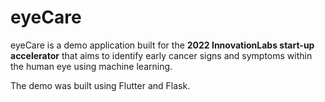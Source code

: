 # eyeCare

eyeCare is a demo application built for the **2022 InnovationLabs start-up accelerator** that aims to identify early cancer signs and symptoms within the human eye using machine learning.

The demo was built using Flutter and Flask.
